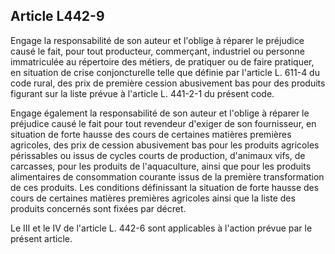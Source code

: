 Article L442-9
----
Engage la responsabilité de son auteur et l'oblige à réparer le préjudice causé
le fait, pour tout producteur, commerçant, industriel ou personne immatriculée
au répertoire des métiers, de pratiquer ou de faire pratiquer, en situation de
crise conjoncturelle telle que définie par l'article L. 611-4 du code rural, des
prix de première cession abusivement bas pour des produits figurant sur la liste
prévue à l'article L. 441-2-1 du présent code.

Engage également la responsabilité de son auteur et l'oblige à réparer le
préjudice causé le fait pour tout revendeur d'exiger de son fournisseur, en
situation de forte hausse des cours de certaines matières premières agricoles,
des prix de cession abusivement bas pour les produits agricoles périssables ou
issus de cycles courts de production, d'animaux vifs, de carcasses, pour les
produits de l'aquaculture, ainsi que pour les produits alimentaires de
consommation courante issus de la première transformation de ces produits. Les
conditions définissant la situation de forte hausse des cours de certaines
matières premières agricoles ainsi que la liste des produits concernés sont
fixées par décret.

Le III et le IV de l'article L. 442-6 sont applicables à l'action prévue par le
présent article.
